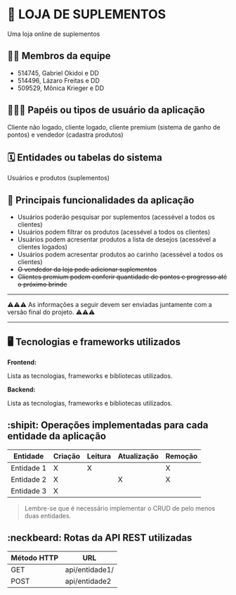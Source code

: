 # :checkered_flag: LOJA DE SUPLEMENTOS

Uma loja online de suplementos

## :technologist: Membros da equipe

- 514745, Gabriel Okidoi e DD
- 514496, Lázaro Freitas e DD
- 509529, Mônica Krieger e DD

## :people_holding_hands: Papéis ou tipos de usuário da aplicação

Cliente não logado, cliente logado, cliente premium (sistema de ganho de pontos) e vendedor (cadastra produtos)

## :spiral_calendar: Entidades ou tabelas do sistema

Usuários e produtos (suplementos)

## :triangular_flag_on_post:	 Principais funcionalidades da aplicação

- Usuários poderão pesquisar por suplementos (acessével a todos os clientes)
- Usuários podem filtrar os produtos (acessével a todos os clientes)
- Usuários podem acresentar produtos a lista de desejos (acessével a clientes logados)
- Usuários podem acresentar produtos ao carinho (acessével a todos os clientes)
- ~~O vendedor da loja pode adicionar suplementos~~
- ~~Clientes premium podem conferir quantidade de pontos e progresso até o próximo brinde~~

----

:warning::warning::warning: As informações a seguir devem ser enviadas juntamente com a versão final do projeto. :warning::warning::warning:


----

## :desktop_computer: Tecnologias e frameworks utilizados

**Frontend:**

Lista as tecnologias, frameworks e bibliotecas utilizados.

**Backend:**

Lista as tecnologias, frameworks e bibliotecas utilizados.


## :shipit: Operações implementadas para cada entidade da aplicação


| Entidade| Criação | Leitura | Atualização | Remoção |
| --- | --- | --- | --- | --- |
| Entidade 1 | X |  X  |  | X |
| Entidade 2 | X |    |  X | X |
| Entidade 3 | X |    |  |  |

> Lembre-se que é necessário implementar o CRUD de pelo menos duas entidades.

## :neckbeard: Rotas da API REST utilizadas

| Método HTTP | URL |
| --- | --- |
| GET | api/entidade1/|
| POST | api/entidade2 |
